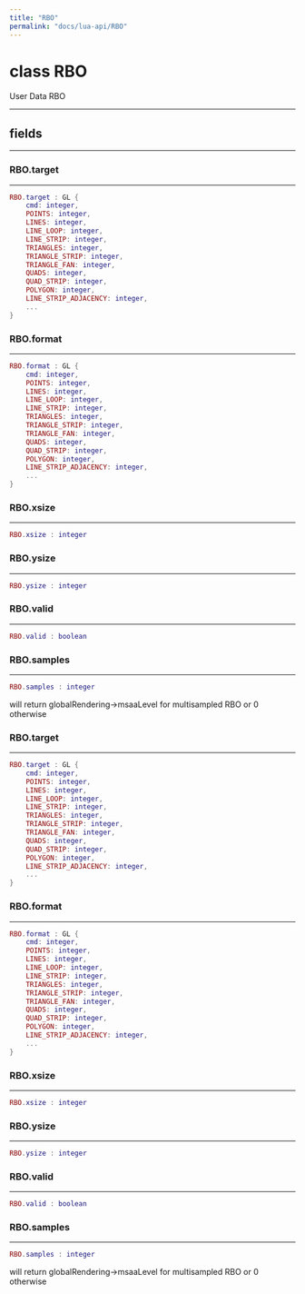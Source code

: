 ```yaml
---
title: "RBO"
permalink: "docs/lua-api/RBO"
---
```

# class RBO





User Data RBO







---



## fields
---

### RBO.target
---
```lua
RBO.target : GL {
    cmd: integer,
    POINTS: integer,
    LINES: integer,
    LINE_LOOP: integer,
    LINE_STRIP: integer,
    TRIANGLES: integer,
    TRIANGLE_STRIP: integer,
    TRIANGLE_FAN: integer,
    QUADS: integer,
    QUAD_STRIP: integer,
    POLYGON: integer,
    LINE_STRIP_ADJACENCY: integer,
    ...
}
```










### RBO.format
---
```lua
RBO.format : GL {
    cmd: integer,
    POINTS: integer,
    LINES: integer,
    LINE_LOOP: integer,
    LINE_STRIP: integer,
    TRIANGLES: integer,
    TRIANGLE_STRIP: integer,
    TRIANGLE_FAN: integer,
    QUADS: integer,
    QUAD_STRIP: integer,
    POLYGON: integer,
    LINE_STRIP_ADJACENCY: integer,
    ...
}
```










### RBO.xsize
---
```lua
RBO.xsize : integer
```










### RBO.ysize
---
```lua
RBO.ysize : integer
```










### RBO.valid
---
```lua
RBO.valid : boolean
```










### RBO.samples
---
```lua
RBO.samples : integer
```



will return globalRendering->msaaLevel for multisampled RBO or 0 otherwise








### RBO.target
---
```lua
RBO.target : GL {
    cmd: integer,
    POINTS: integer,
    LINES: integer,
    LINE_LOOP: integer,
    LINE_STRIP: integer,
    TRIANGLES: integer,
    TRIANGLE_STRIP: integer,
    TRIANGLE_FAN: integer,
    QUADS: integer,
    QUAD_STRIP: integer,
    POLYGON: integer,
    LINE_STRIP_ADJACENCY: integer,
    ...
}
```










### RBO.format
---
```lua
RBO.format : GL {
    cmd: integer,
    POINTS: integer,
    LINES: integer,
    LINE_LOOP: integer,
    LINE_STRIP: integer,
    TRIANGLES: integer,
    TRIANGLE_STRIP: integer,
    TRIANGLE_FAN: integer,
    QUADS: integer,
    QUAD_STRIP: integer,
    POLYGON: integer,
    LINE_STRIP_ADJACENCY: integer,
    ...
}
```










### RBO.xsize
---
```lua
RBO.xsize : integer
```










### RBO.ysize
---
```lua
RBO.ysize : integer
```










### RBO.valid
---
```lua
RBO.valid : boolean
```










### RBO.samples
---
```lua
RBO.samples : integer
```



will return globalRendering->msaaLevel for multisampled RBO or 0 otherwise









